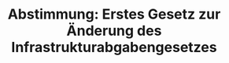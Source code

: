 ---
layout: abstimmung
title: "Abstimmung: Erstes Gesetz zur Änderung des Infrastrukturabgabengesetzes"
categories:
 - Verkehr
 - Infrastruktur
 - Finanzen
 - Steuer
tags:
 - PKW
 - Maut
 - Straßennetz
abstimmung:
 legislaturperiode: 18
 bundestagssitzung: 226
 abstimmung: 1
links:
 - title: https://www.bundestag.de/parlament/plenum/abstimmung/abstimmung?id=458
   url: https://www.bundestag.de/parlament/plenum/abstimmung/abstimmung?id=458
 - title: http://www.abgeordnetenwatch.de/anpassung_der_pkw_maut-1105-861.html
   url: http://www.abgeordnetenwatch.de/anpassung_der_pkw_maut-1105-861.html
data:
 - title: Abstimmungsergebnis 20170324_1-data.pdf
   url: /res/abstimmungsliste/20170324_1-data.pdf
 - title: Abstimmungsergebnis 20170324_1_xls-data.csv
   url: /res/abstimmungsliste/analyses/20170324_1_xls-data.csv
documents:
 - title: Drucksache 18/11237.pdf
   url: http://dip21.bundestag.de/dip21/btd/18/112/1811237.pdf
   local: /res/abstimmungsdaten/018-226-01/1811237.pdf
 - title: Drucksache 18/11536.pdf
   url: http://dip21.bundestag.de/dip21/btd/18/115/1811536.pdf
   local: /res/abstimmungsdaten/018-226-01/1811536.pdf
 - title: Drucksache 18/11646.pdf
   url: http://dip21.bundestag.de/dip21/btd/18/116/1811646.pdf
   local: /res/abstimmungsdaten/018-226-01/1811646.pdf
preview: |
     Deutscher Bundestag
    
     226. Sitzung des Deutschen Bundestages
     am Freitag, 24. März 2017
    
     Endgültiges Ergebnis der Namentlichen Abstimmung Nr. 1
    
     Gesetzentwurf der Bundesregierung
     Entwurf eines Ersten Gesetzes zur Änderung des Infrastrukturabgabengesetzes
     Drs. 18/11237, 18/11536 und 18/11646
    
     Abgegebene Stimmen insgesamt:
    
     541
    
     Nicht abgegebene Stimmen:
     Ja-Stimmen:
    
     89
     397
    
     Nein-Stimmen:
    
     135
    
     Enthaltungen:
    
     9
    
     Ungültige:
    
     0
    
     Berlin, den 24.03.2017
    
     Beginn: 10:15
     Ende: 10:17
---